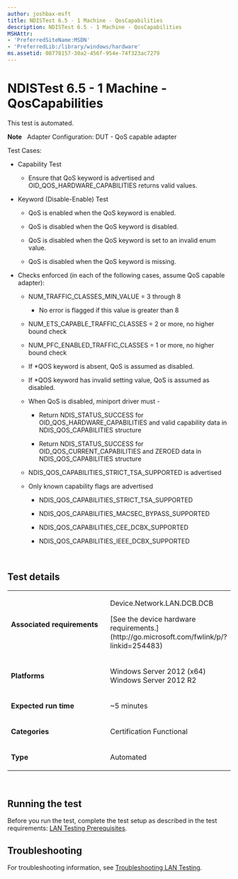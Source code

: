 ```yaml
---
author: joshbax-msft
title: NDISTest 6.5 - 1 Machine - QosCapabilities
description: NDISTest 6.5 - 1 Machine - QosCapabilities
MSHAttr:
- 'PreferredSiteName:MSDN'
- 'PreferredLib:/library/windows/hardware'
ms.assetid: 08778157-30a2-456f-954e-74f323ac7279
---
```


# NDISTest 6.5 - 1 Machine - QosCapabilities


This test is automated.

**Note**  
Adapter Configuration: DUT - QoS capable adapter

Test Cases:

-   Capability Test

    -   Ensure that QoS keyword is advertised and OID\_QOS\_HARDWARE\_CAPABILITIES returns valid values.

-   Keyword (Disable-Enable) Test

    -   QoS is enabled when the QoS keyword is enabled.

    -   QoS is disabled when the QoS keyword is disabled.

    -   QoS is disabled when the QoS keyword is set to an invalid enum value.

    -   QoS is disabled when the QoS keyword is missing.

<!-- -->

-   Checks enforced (in each of the following cases, assume QoS capable adapter):

    -   NUM\_TRAFFIC\_CLASSES\_MIN\_VALUE = 3 through 8

        -   No error is flagged if this value is greater than 8

    -   NUM\_ETS\_CAPABLE\_TRAFFIC\_CLASSES = 2 or more, no higher bound check

    -   NUM\_PFC\_ENABLED\_TRAFFIC\_CLASSES = 1 or more, no higher bound check

    -   If \*QOS keyword is absent, QoS is assumed as disabled.

    -   If \*QOS keyword has invalid setting value, QoS is assumed as disabled.

    -   When QoS is disabled, miniport driver must -

        -   Return NDIS\_STATUS\_SUCCESS for OID\_QOS\_HARDWARE\_CAPABILITIES and valid capability data in NDIS\_QOS\_CAPABILITIES structure

        -   Return NDIS\_STATUS\_SUCCESS for OID\_QOS\_CURRENT\_CAPABILITIES and ZEROED data in NDIS\_QOS\_CAPABILITIES structure

    -   NDIS\_QOS\_CAPABILITIES\_STRICT\_TSA\_SUPPORTED is advertised

    -   Only known capability flags are advertised

        -   NDIS\_QOS\_CAPABILITIES\_STRICT\_TSA\_SUPPORTED

        -   NDIS\_QOS\_CAPABILITIES\_MACSEC\_BYPASS\_SUPPORTED

        -   NDIS\_QOS\_CAPABILITIES\_CEE\_DCBX\_SUPPORTED

        -   NDIS\_QOS\_CAPABILITIES\_IEEE\_DCBX\_SUPPORTED

 

## Test details


<table>
<colgroup>
<col width="50%" />
<col width="50%" />
</colgroup>
<tbody>
<tr class="odd">
<td><p><strong>Associated requirements</strong></p></td>
<td><p>Device.Network.LAN.DCB.DCB</p>
<p>[See the device hardware requirements.](http://go.microsoft.com/fwlink/p/?linkid=254483)</p></td>
</tr>
<tr class="even">
<td><p><strong>Platforms</strong></p></td>
<td><p>Windows Server 2012 (x64) Windows Server 2012 R2</p></td>
</tr>
<tr class="odd">
<td><p><strong>Expected run time</strong></p></td>
<td><p>~5 minutes</p></td>
</tr>
<tr class="even">
<td><p><strong>Categories</strong></p></td>
<td><p>Certification Functional</p></td>
</tr>
<tr class="odd">
<td><p><strong>Type</strong></p></td>
<td><p>Automated</p></td>
</tr>
</tbody>
</table>

 

## Running the test


Before you run the test, complete the test setup as described in the test requirements: [LAN Testing Prerequisites](lan-testing-prerequisites.md).

## Troubleshooting


For troubleshooting information, see [Troubleshooting LAN Testing](troubleshooting-lan-testing.md).

 

 






